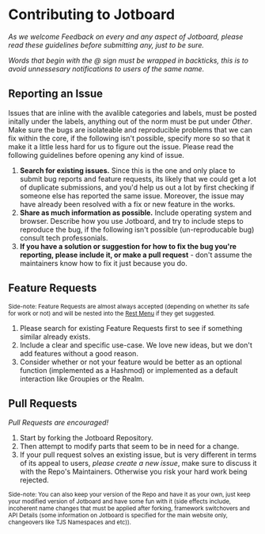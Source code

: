 # Contributing to Jotboard

_As we welcome Feedback on every and any aspect of Jotboard, please read these guidelines before submitting any, just to be sure._

_Words that begin with the @ sign must be wrapped in backticks, this is to avoid unnessesary notifications to users of the same name._

## Reporting an Issue

Issues that are inline with the avalible categories and labels, must be posted initally under the labels, anything out of the norm must be put under _Other_. Make sure the bugs are isolateable and reproducible problems that we can fix within the core, if the following isn't possible, specify more so so that it make it a little less hard for us to figure out the issue. Please read the following guidelines before opening any kind of issue.

1. **Search for existing issues.** Since this is the one and only place to submit bug reports and feature requests, its likely that we could get a lot of duplicate submissions, and you'd help us out a lot by first checking if someone else has reported the same issue. Moreover, the issue may have already been resolved with a fix or new feature in the works.
2. **Share as much information as possible.** Include operating system and browser. Describe how you use Jotboard, and try to include steps to reproduce the bug, if the following isn't possible (un-reproducable bug) consult tech professonials.
3. **If you have a solution or suggestion for how to fix the bug you're reporting, please include it, or make a pull request** - don't assume the maintainers know how to fix it just because you do.

## Feature Requests

<sup>Side-note: Feature Requests are almost always accepted (depending on whether its safe for work or not) and will be nested into the <a href="https://jotboard.github.io/#rest">Rest Menu</a> if they get suggested.</sup>

1. Please search for existing Feature Requests first to see if something similar already exists.
2. Include a clear and specific use-case. We love new ideas, but we don't add features without a good reason.
3. Consider whether or not your feature would be better as an optional function (implemented as a Hashmod) or implemented as a default interaction like Groupies or the Realm.

## Pull Requests

_Pull Requests are encouraged!_

1. Start by forking the Jotboard Repository.
2. Then attempt to modify parts that seem to be in need for a change.
3. If your pull request solves an existing issue, but is very different in terms of its appeal to users, _please create a new issue_, make sure to discuss it with the Repo's Maintainers. Otherwise you risk your hard work being rejected.

<sup>Side-note: You can also keep your version of the Repo and have it as your own, just keep your modified version of Jotboard and have some fun with it (side effects include, incoherent name changes that must be applied after forking, framework switchovers and API Details (some information on Jotboard is specified for the main website only, changeovers like TJS Namespaces and etc)).</sup>
